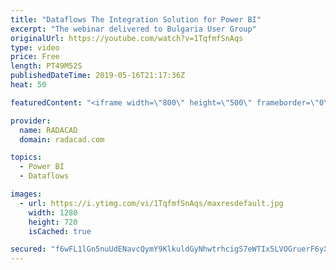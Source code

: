 ```yaml
---
title: "Dataflows The Integration Solution for Power BI"
excerpt: "The webinar delivered to Bulgaria User Group"
originalUrl: https://youtube.com/watch?v=1TqfmfSnAqs
type: video
price: Free
length: PT49M52S
publishedDateTime: 2019-05-16T21:17:36Z
heat: 50

featuredContent: "<iframe width=\"800\" height=\"500\" frameborder=\"0\" src=\"https://www.youtube.com/embed/1TqfmfSnAqs\" allow=\"accelerometer; autoplay; encrypted-media; gyroscope; picture-in-picture\" allowfullscreen></iframe>"

provider:
  name: RADACAD
  domain: radacad.com

topics:
  - Power BI
  - Dataflows

images:
  - url: https://i.ytimg.com/vi/1TqfmfSnAqs/maxresdefault.jpg
    width: 1280
    height: 720
    isCached: true

secured: "f6wFL1lGn5nuUdENavcQymY9KlkuldGyNhwtrhcigS7eWTIx5LVOGruerF6yXY/TEO3IZEhNz/lcyKa5GSc2Bp9C4x0rRK9qUcEV+PhfHo3bt7kr2XLCLkbeM3iJdNo7aBsWmRc5IXzlYYhkTa9hUlvaq5EZN6u12fwrbUznlo3W/q1wGsuzH6Z49tK1JXE7bV5xCEaaJdPrdQkoHufx3KsHG3KVVrryxJq/nf0NZWw8+e2qMHcTMHOcj/oLoMe1xn5tVNRlbzGhB4yn2ZXjauXvB639iNtixrO2bUpH9Ag3kwFWjT3N0qtc4FGuVlapllnQgFwkxP+7u9hnv2FUn1cm6IYIzqTBNybeAJO06UicY4rH5BI1BjeQhcwIGZo+sC/Fb3Xb8E2JfV8ovzxRF2z/7W+DfYxs6/Oe62esInw=;kaB++4GSxmRX1pE9flatbA=="
---
```



